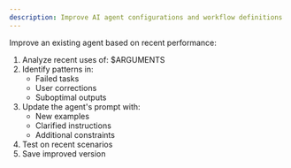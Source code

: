```yaml
---
description: Improve AI agent configurations and workflow definitions
---
```


Improve an existing agent based on recent performance:

1. Analyze recent uses of: $ARGUMENTS
2. Identify patterns in:
   - Failed tasks
   - User corrections
   - Suboptimal outputs
3. Update the agent's prompt with:
   - New examples
   - Clarified instructions
   - Additional constraints
4. Test on recent scenarios
5. Save improved version
